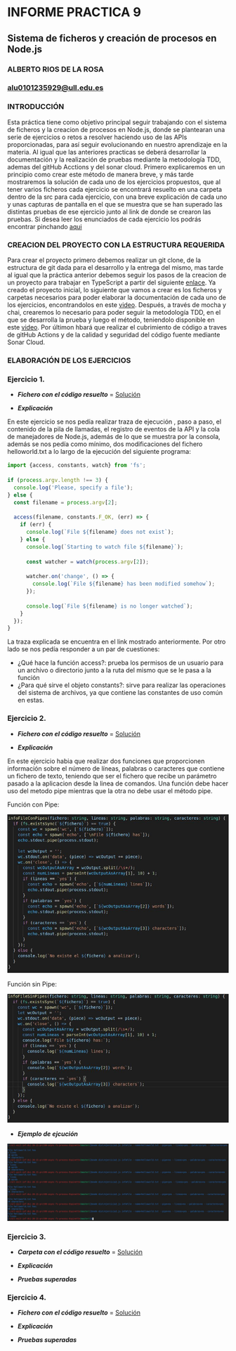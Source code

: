 # INFORME PRACTICA 9
## Sistema de ficheros y creación de procesos en Node.js
### ALBERTO RIOS DE LA ROSA
### alu0101235929@ull.edu.es

### INTRODUCCIÓN

Esta práctica tiene como objetivo principal seguir trabajando con el sistema de ficheros y la creacion de procesos en Node.js, donde se plantearan una serie de ejercicios o retos a resolver haciendo uso de las APIs proporcionadas, para así seguir evolucionando en nuestro aprendizaje en la materia. Al igual que las anteriores practicas se deberá desarrollar la documentación y la realización de pruebas mediante la metodología TDD, ademas del gitHub Acctions y del sonar cloud. Primero explicaremos en un principio como crear este método de manera breve, y más tarde mostraremos la solución de cada uno de los ejercicios propuestos, que al tener varios ficheros cada ejercicio se encontrará resuelto en una carpeta dentro de la src para cada ejercicio, con una breve explicación de cada uno y unas capturas de pantalla en el que se muestra que se han superado las distintas pruebas de ese ejercicio junto al link de donde se crearon las pruebas. Si desea leer los enunciados de cada ejercicio los podrás encontrar pinchando [aqui](https://ull-esit-inf-dsi-2021.github.io/prct08-filesystem-notes-app/)

### CREACION DEL PROYECTO CON LA ESTRUCTURA REQUERIDA

Para crear el proyecto primero debemos realizar un git clone, de la estructura de git dada para el desarrollo y la entrega del mismo, mas tarde al igual que la práctica anterior debemos seguir los pasos de la creacion de un proyecto para trabajar en TypeScript a partir del siguiente [enlace](https://ull-esit-inf-dsi-2021.github.io/typescript-theory/typescript-project-setup.html). Ya creado el proyecto inicial, lo siguiente que vamos a crear es los ficheros y carpetas necesarios para poder elaborar la documentación de cada uno de los ejercicios, encontrandolos en este [video](https://drive.google.com/file/d/19LLLCuWg7u0TjjKz9q8ZhOXgbrKtPUme/view). Después, a través de mocha y chai, crearemos lo necesario para poder seguir la metodología TDD, en el que se desarrolla la prueba y luego el método, teniendolo disponible en este [video](https://drive.google.com/file/d/1-z1oNOZP70WBDyhaaUijjHvFtqd6eAmJ/view). Por últimon hbará que realizar el cubrimiento de código a traves de gitHub Actions y de la calidad y seguridad del código fuente mediante Sonar Cloud.

### ELABORACIÓN DE LOS EJERCICIOS

### Ejercicio 1.

 - ___Fichero con el código resuelto___ = [Solución](https://github.com/ULL-ESIT-INF-DSI-2021/ull-esit-inf-dsi-20-21-prct09-async-fs-process-Espinette/blob/master/src/ejercicio1.ts)
 
 - ___Explicación___

En este ejercicio se nos pedía realizar traza de ejecución , paso a paso, el contenido de la pila de llamadas, el registro de eventos de la API y la cola de manejadores de Node.js, además de lo que se muestra por la consola, además se nos pedía como mínimo, dos modificaciones del fichero helloworld.txt a lo largo de la ejecución del siguiente programa:

```typescript
import {access, constants, watch} from 'fs';

if (process.argv.length !== 3) {
  console.log('Please, specify a file');
} else {
  const filename = process.argv[2];

  access(filename, constants.F_OK, (err) => {
    if (err) {
      console.log(`File ${filename} does not exist`);
    } else {
      console.log(`Starting to watch file ${filename}`);

      const watcher = watch(process.argv[2]);

      watcher.on('change', () => {
        console.log(`File ${filename} has been modified somehow`);
      });

      console.log(`File ${filename} is no longer watched`);
    }
  });
}
```

La traza explicada se encuentra en el link mostrado anteriormente. Por otro lado se nos pedía responder a un par de cuestiones:

   - ¿Qué hace la función access?: prueba los permisos de un usuario para un archivo o directorio junto a la ruta del mismo que se le pasa a la función
   - ¿Para qué sirve el objeto constants?: sirve para realizar las operaciones del sistema de archivos, ya que contiene las constantes de uso común en estas. 

### Ejercicio 2.

 - ___Fichero con el código resuelto___ = [Solución](https://github.com/ULL-ESIT-INF-DSI-2021/ull-esit-inf-dsi-20-21-prct09-async-fs-process-Espinette/blob/master/src/ejercicio2.ts)

 - ___Explicación___

En este ejercicio habia que realizar dos funciones que proporcionen información sobre el número de líneas, palabras o caracteres que contiene un fichero de texto, teniendo que ser el fichero que recibe un parámetro pasado a la aplicacion desde la linea de comandos. Una función debe hacer uso del metodo pipe mientras que la otra no debe usar el método pipe.

Función con Pipe:

 ![Ejercicio1Funcion](imagenes/Ej2ConPipe.JPG)
 
Función sin Pipe:

 ![Ejercicio1Funcion](imagenes/Ej2SinPipe.JPG)
 
 - ___Ejemplo de ejcución___

![Ejercicio1Funcion](imagenes/ComandoEj2.JPG)

### Ejercicio 3.

 - ___Carpeta con el código resuelto___ = [Solución](https://github.com/ULL-ESIT-INF-DSI-2021/ull-esit-inf-dsi-20-21-prct09-async-fs-process-Espinette/tree/master/src/ejercicio3)

 - ___Explicación___

 - ___Pruebas superadas___

### Ejercicio 4.

 - ___Fichero con el código resuelto___ = [Solución](https://github.com/ULL-ESIT-INF-DSI-2021/ull-esit-inf-dsi-20-21-prct09-async-fs-process-Espinette/blob/master/src/ejercicio4.ts)

 - ___Explicación___

 - ___Pruebas superadas___
 
